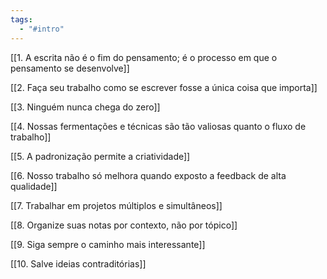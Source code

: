 ```yaml
---
tags:
  - "#intro"
---
```


[[1. A escrita não é o fim do pensamento; é o processo em que o pensamento se desenvolve]]

[[2. Faça seu trabalho como se escrever fosse a única coisa que importa]]

[[3. Ninguém nunca chega do zero]]

[[4. Nossas fermentações e técnicas são tão valiosas quanto o fluxo de trabalho]]

[[5. A padronização permite a criatividade]]

[[6. Nosso trabalho só melhora quando exposto a feedback de alta qualidade]]

[[7. Trabalhar em projetos múltiplos e simultâneos]]

[[8. Organize suas notas por contexto, não por tópico]]

[[9. Siga sempre o caminho mais interessante]]

[[10. Salve ideias contraditórias]]

